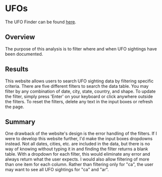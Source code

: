 # UFOs

The UFO Finder can be found [here](https://chrissnead.github.io/UFOs/).

## Overview
The purpose of this analysis is to filter where and when UFO sightings have been documented.

## Results
This website allows users to search UFO sighting data by filtering specific criteria. There are five different filters to search the data table. You may filter by any combination of date, city, state, country, and shape. To update the filter, simply press 'Enter' on your keyboard or click anywhere outside the filters. To reset the filters, delete any text in the input boxes or refresh the page.

## Summary
One drawback of the website's design is the error handling of the filters. If I were to develop this website further, I'd make the input boxes dropdowns instead. Not all dates, cities, etc. are included in the data, but there is no way of knowing without typing it in and finding the filter returns a blank table. With a dropdown for each filter, this would eliminate any error and always return what the user expects. I would also allow filtering of more than one item for each column. Rather than filtering only for "ca", the user may want to see all UFO sightings for "ca" and "ar".
